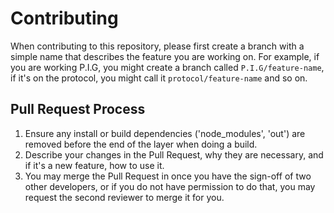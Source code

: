 # Contributing

When contributing to this repository, please first create a branch with a simple name that 
describes the feature you are working on. For example, if you are working P.I.G, you might 
create a branch called `P.I.G/feature-name`, if it's on the protocol, you might call it
`protocol/feature-name` and so on.

## Pull Request Process

1. Ensure any install or build dependencies ('node_modules', 'out') are removed before the end of the layer when doing a
   build.
2. Describe your changes in the Pull Request, why they are necessary, and if it's a new feature, how to use it.
3. You may merge the Pull Request in once you have the sign-off of two other developers, or if you
   do not have permission to do that, you may request the second reviewer to merge it for you.